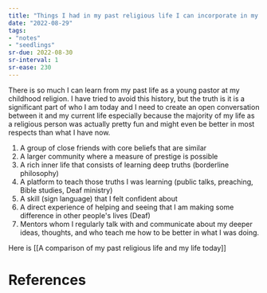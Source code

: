 ```yaml
---
title: "Things I had in my past religious life I can incorporate in my current life"
date: "2022-08-29"
tags:
- "notes"
- "seedlings"
sr-due: 2022-08-30
sr-interval: 1
sr-ease: 230
---
```


There is so much I can learn from my past life as a young pastor at my childhood religion. I have tried to avoid this history, but the truth is it is a significant part of who I am today and I need to create an open conversation between it and my current life especially because the majority of my life as a religious person was actually pretty fun and might even be better in most respects than what I have now.

1. A group of close friends with core beliefs that are similar
2. A larger community where a measure of prestige is possible
3. A rich inner life that consists of learning deep truths (borderline philosophy)
4. A platform to teach those truths I was learning (public talks, preaching, Bible studies, Deaf ministry)
5. A skill (sign language) that I felt confident about
6. A direct experience of helping and seeing that I am making some difference in other people's lives (Deaf)
7. Mentors whom I regularly talk with and communicate about my deeper ideas, thoughts, and who teach me how to be better in what I was doing.

Here is [[A comparison of my past religious life and my life today]]

# References